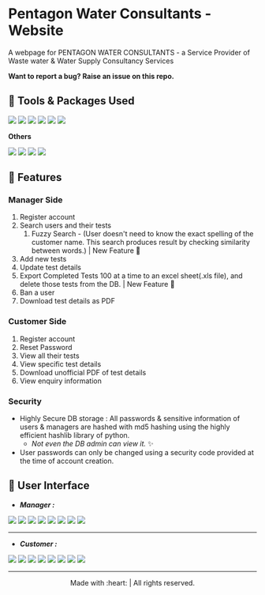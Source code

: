# Pentagon Water Consultants - Website
A webpage for PENTAGON WATER CONSULTANTS - a Service Provider of Waste water &amp; Water Supply Consultancy Services

**Want to report a bug? Raise an issue on this repo.**

## :star2: Tools & Packages Used

![](https://img.shields.io/badge/1.-python--v3.6-blue)
![](https://img.shields.io/badge/2.-django--v3.0.3-yellow)
![](https://img.shields.io/badge/3.-PostgreSQL-success)
![](https://img.shields.io/badge/4.-whitenoise--v5.1.0-9cf)
![](https://img.shields.io/badge/5.-gunicorn--v20.0.4-orange)
![](https://img.shields.io/badge/6.-reportlab--v3.5.42-blueviolet)

**Others**

![](https://img.shields.io/badge/1.-HTML-critical)
![](https://img.shields.io/badge/2.-CSS-blue)
![](https://img.shields.io/badge/3.-Bootstrap--v4.5.0-success)
![](https://img.shields.io/badge/4.-pyCharmIDE-inactive)


## :star2: Features

### Manager Side

1. Register account
2. Search users and their tests
    1. Fuzzy Search - (User doesn't need to know the exact spelling of the customer name. This search produces result by checking similarity between words.) | New Feature :gift_heart: 
3. Add new tests
4. Update test details
5. Export Completed Tests 100 at a time to an excel sheet(.xls file), and delete those tests from the DB. | New Feature :gift_heart:  
6. Ban a user
7. Download test details as PDF

### Customer Side

1. Register account
2. Reset Password
3. View all their tests
4. View specific test details
5. Download unofficial PDF of test details
6. View enquiry information


### Security 
* Highly Secure DB storage : All passwords & sensitive information of users & managers are hashed with md5 hashing using the highly efficient hashlib library of python.
    * _Not even the DB admin can view it._ :sparkles:
* User passwords can only be changed using a security code provided at the time of account creation.


## :star2: User Interface

* **_Manager :_**

![](https://github.com/WDJ-PATH/PentagonWaterConsultants/blob/master/PWC_UserScreensV2/m_login.png)
![](https://github.com/WDJ-PATH/PentagonWaterConsultants/blob/master/PWC_UserScreensV2/m_register.png)
![](https://github.com/WDJ-PATH/PentagonWaterConsultants/blob/master/PWC_UserScreensV2/m_dash.png)
![](https://github.com/WDJ-PATH/PentagonWaterConsultants/blob/master/PWC_UserScreensV2/m_addtest.png)
![](https://github.com/WDJ-PATH/PentagonWaterConsultants/blob/master/PWC_UserScreensV2/m_search.png)
![](https://github.com/WDJ-PATH/PentagonWaterConsultants/blob/master/PWC_UserScreensV2/m_test_update_print.gif)
![](https://github.com/WDJ-PATH/PentagonWaterConsultants/blob/master/PWC_UserScreensV2/m_export_delete.gif)
![](https://github.com/WDJ-PATH/PentagonWaterConsultants/blob/master/PWC_UserScreensV2/m_ban.gif)

***

* **_Customer :_**

![](https://github.com/WDJ-PATH/PentagonWaterConsultants/blob/master/PWC_UserScreensV2/Home.gif)
![](https://github.com/WDJ-PATH/PentagonWaterConsultants/blob/master/PWC_UserScreensV2/u_login.png)
![](https://github.com/WDJ-PATH/PentagonWaterConsultants/blob/master/PWC_UserScreensV2/u_register.png)
![](https://github.com/WDJ-PATH/PentagonWaterConsultants/blob/master/PWC_UserScreensV2/u_passreset.png)
![](https://github.com/WDJ-PATH/PentagonWaterConsultants/blob/master/PWC_UserScreensV2/u_dash.png)
![](https://github.com/WDJ-PATH/PentagonWaterConsultants/blob/master/PWC_UserScreensV2/u_tests.png)
![](https://github.com/WDJ-PATH/PentagonWaterConsultants/blob/master/PWC_UserScreensV2/u_testdetails.png)
![](https://github.com/WDJ-PATH/PentagonWaterConsultants/blob/master/PWC_UserScreensV2/u_pdf_download.gif)



***
<p align="center">
    Made with :heart: | All rights reserved.
</p>